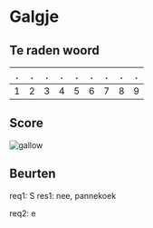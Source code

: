 # Galgje

## Te raden woord

|.|.|.|.|.|.|.|.|.|
|-|-|-|-|-|-|-|-|-|
|1|2|3|4|5|6|7|8|9|

## Score
![gallow](./images/2.png)

## Beurten

req1: S
res1: nee, pannekoek

req2: e